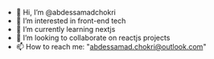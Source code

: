 - 👋 Hi, I’m @abdessamadchokri
- 👀 I’m interested in front-end tech
- 🌱 I’m currently learning nextjs
- 💞️ I’m looking to collaborate on reactjs projects
- 📫 How to reach me: "abdessamad.chokri@outlook.com"

<!---
abdessamadchokri/abdessamadchokri is a ✨ special ✨ repository because its `README.md` (this file) appears on your GitHub profile.
You can click the Preview link to take a look at your changes.
--->
